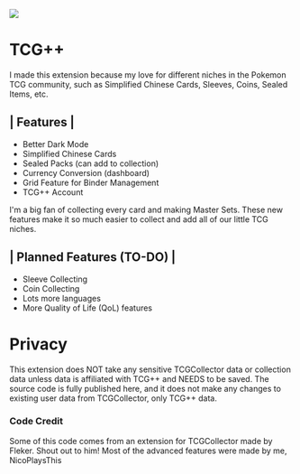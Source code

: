 ![](icon.png)
# TCG++
I made this extension because my love for different niches in the Pokemon TCG community, such as Simplified Chinese Cards, Sleeves, Coins, Sealed Items, etc.

## | Features |
- Better Dark Mode
- Simplified Chinese Cards
- Sealed Packs (can add to collection)
- Currency Conversion (dashboard)
- Grid Feature for Binder Management
- TCG++ Account

I'm a big fan of collecting every card and making Master Sets. These new features make it so much easier to collect and add all of our little TCG niches.

## | Planned Features (TO-DO) |
- Sleeve Collecting
- Coin Collecting
- Lots more languages
- More Quality of Life (QoL) features

# Privacy
This extension does NOT take any sensitive TCGCollector data or collection data unless data is affiliated with TCG++ and NEEDS to be saved. The source code is fully published here, and it does not make any changes to existing user data from TCGCollector, only TCG++ data.


### Code Credit
Some of this code comes from an extension for TCGCollector made by Fleker. Shout out to him!
Most of the advanced features were made by me, NicoPlaysThis
